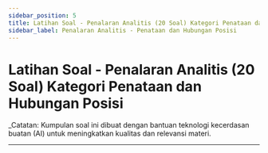 ```yaml
---
sidebar_position: 5
title: Latihan Soal - Penalaran Analitis (20 Soal) Kategori Penataan dan Hubungan Posisi
sidebar_label: Penalaran Analitis - Penataan dan Hubungan Posisi
---
```




# Latihan Soal - Penalaran Analitis (20 Soal) Kategori Penataan dan Hubungan Posisi

\_Catatan: Kumpulan soal ini dibuat dengan bantuan teknologi kecerdasan buatan (AI) untuk meningkatkan kualitas dan relevansi materi.

---
